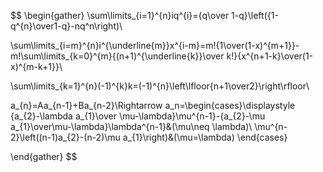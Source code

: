 $$
\begin{gather}
\sum\limits_{i=1}^{n}iq^{i}={q\over 1-q}\left({1-q^{n}\over1-q}-nq^n\right)\\

\sum\limits_{i=m}^{n}i^{\underline{m}}x^{i-m}=m!{1\over(1-x)^{m+1}}-m!\sum\limits_{k=0}^{m}{(n+1)^{\underline{k}}\over k!}{x^{n+1-k}\over(1-x)^{m-k+1}}\\

\sum\limits_{k=1}^{n}(-1)^{k}k=(-1)^{n}\left\lfloor{n+1\over2}\right\rfloor\\

a_{n}=Aa_{n-1}+Ba_{n-2}\Rightarrow a_n=\begin{cases}\displaystyle
{a_{2}-\lambda a_{1}\over \mu-\lambda}\mu^{n-1}-{a_{2}-\mu a_{1}\over\mu-\lambda}\lambda^{n-1}&(\mu\neq \lambda)\\
\mu^{n-2}\left((n-1)a_{2}-(n-2)\mu a_{1}\right)&(\mu=\lambda)
\end{cases}

\end{gather}
$$
